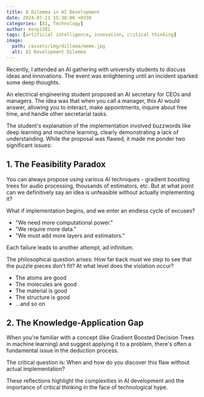 ```yaml
---
title: A Dilemma in AI Development
date: 2024-07-11 15:30:00 +0330
categories: [AI, Technology]
author: msnp1381
tags: [artificial intelligence, innovation, critical thinking]
image:
  path: /assets/img/dillema/meme.jpg
  alt: AI Development Dilemma
---
```


Recently, I attended an AI gathering with university students to discuss ideas and innovations. The event was enlightening until an incident sparked some deep thoughts.

An electrical engineering student proposed an AI secretary for CEOs and managers. The idea was that when you call a manager, this AI would answer, allowing you to interact, make appointments, inquire about free time, and handle other secretarial tasks.

The student's explanation of the implementation involved buzzwords like deep learning and machine learning, clearly demonstrating a lack of understanding. While the proposal was flawed, it made me ponder two significant issues:

## 1. The Feasibility Paradox

You can always propose using various AI techniques - gradient boosting trees for audio processing, thousands of estimators, etc. But at what point can we definitively say an idea is unfeasible without actually implementing it?

What if implementation begins, and we enter an endless cycle of excuses?

- "We need more computational power."
- "We require more data."
- "We must add more layers and estimators."

Each failure leads to another attempt, ad infinitum.

The philosophical question arises: How far back must we step to see that the puzzle pieces don't fit? At what level does the violation occur?

- The atoms are good
- The molecules are good
- The material is good
- The structure is good
- ...and so on

## 2. The Knowledge-Application Gap

When you're familiar with a concept (like Gradient Boosted Decision Trees in machine learning) and suggest applying it to a problem, there's often a fundamental issue in the deduction process.

The critical question is: When and how do you discover this flaw without actual implementation?

These reflections highlight the complexities in AI development and the importance of critical thinking in the face of technological hype.
